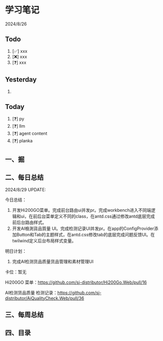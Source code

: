 # 学习笔记

2024/8/26



## Todo

1. [✅] xxx
2. [❌] xxx
3. [❓] xxx



## Yesterday

1. 




## Today

1. [❓] py
2. [❓] llm
3. [❓] agent content
4. [❓] planka



## 一、掘





## 二、每日总结

2024/8/29 UPDATE: 

今日总结：

1. 开发Hi200GO菜单。完成前台路由ui并发pr。完成workbench进入不同端逻辑和ui，在前后台菜单定义不同的class，在antd.css通过修改antd底层完成前后台路由样式。
1. 开发AI檢測貨品質量 UI。完成检测记录UI并发pr。在app的ConfigProvider添加Button和Tab的主题样式，在antd.css修改tab的底层完成问题反馈UI。在twilwind定义后台布局样式变量。



明日计划：

1. 完成AI检测货品质量货品管理和素材管理UI

   

卡位：暂无

Hi200GO 菜单：https://github.com/sj-distributor/Hi200Go.Web/pull/16

AI检测货品质量 检测记录：https://github.com/sj-distributor/AiQualityCheck.Web/pull/36

## 三、每周总结




## 四、目录


